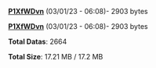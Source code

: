 [**P1XfWDvn**](/data/P1XfWDvn.txt) (03/01/23 - 06:08)- 2903 bytes

[**P1XfWDvn**](/data/P1XfWDvn.txt) (03/01/23 - 06:08)- 2903 bytes

**Total Datas**: 2664

**Total Size**: 17.21 MB / 17.2 MB